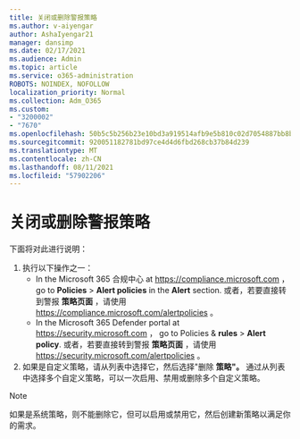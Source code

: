 ```yaml
---
title: 关闭或删除警报策略
ms.author: v-aiyengar
author: AshaIyengar21
manager: dansimp
ms.date: 02/17/2021
ms.audience: Admin
ms.topic: article
ms.service: o365-administration
ROBOTS: NOINDEX, NOFOLLOW
localization_priority: Normal
ms.collection: Adm_O365
ms.custom:
- "3200002"
- "7670"
ms.openlocfilehash: 50b5c5b256b23e10bd3a919514afb9e5b810c02d7054887bb8bb191e21a0c81e
ms.sourcegitcommit: 920051182781bd97ce4d4d6fbd268cb37b84d239
ms.translationtype: MT
ms.contentlocale: zh-CN
ms.lasthandoff: 08/11/2021
ms.locfileid: "57902206"
---
```

# <a name="turn-off-or-delete-alert-policies"></a>关闭或删除警报策略

下面将对此进行说明：

1. 执行以下操作之一：
   - In the Microsoft 365 合规中心 at <https://compliance.microsoft.com> ， go to **Policies** \> **Alert policies** in the **Alert** section. 或者，若要直接转到警报 **策略页面** ，请使用 <https://compliance.microsoft.com/alertpolicies> 。
   - In the Microsoft 365 Defender portal at <https://security.microsoft.com> ， go to Policies & **rules** \> **Alert policy**. 或者，若要直接转到警报 **策略页面** ，请使用 <https://security.microsoft.com/alertpolicies> 。
2. 如果是自定义策略，请从列表中选择它，然后选择"删除 **策略"。** 通过从列表中选择多个自定义策略，可以一次启用、禁用或删除多个自定义策略。

> [!NOTE]
> 如果是系统策略，则不能删除它，但可以启用或禁用它，然后创建新策略以满足你的需求。
